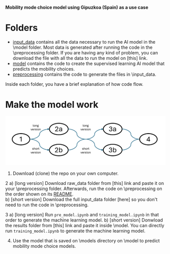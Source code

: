 **Mobility mode choice model using Gipuzkoa (Spain) as a use case**

# Folders
- [input_data](https://github.com/Inigo-Azcarate/CSLG_ModeChoice/tree/main/input_data) contains all the data necessary to run the AI model in the \model folder. Most data is generated after running the code in the \preprocessing folder. If you are having any kind of problem, you can download the file with all the data to run the model on [this] link.
- [model](https://github.com/Inigo-Azcarate/CSLG_ModeChoice/tree/main/model) contains the code to create the supervised learning AI model that predicts the mobility choices. 
- [preprocessing](https://github.com/Inigo-Azcarate/CSLG_ModeChoice/tree/main/preprocessing) contains the code to generate the files in \input_data.

Inside each folder, you have a brief explanation of how code flow.

# Make the model work

![](/images/work_flow.png)

1) Download (clone) the repo on your own computer.

2 a) [long version]  Download raw_data folder from [this] link and paste it on your \preprocessing folder. Afterwards, run the code on \preprocessing on the order shown on its [README](https://github.com/Inigo-Azcarate/CSLG_ModeChoice/tree/main/preprocessing).  
  b) [short version] Download the full input_data folder [here] so you don't need to run the code in \preprocessing.

3 a) [long version]  Run `pre_model.ipynb` and `training_model.ipynb` in that order to generate the machine learning model.
  b) [short version] Donwload the results folder from [this] link and paste it inside \model. You can directly run `training_model.ipynb` to generate the machine learning model.

4) Use the model that is saved on \models directory on \model to predict mobility mode choice models. 



